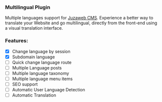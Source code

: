 ### Multilingual Plugin
Multiple languages support for [Juzaweb CMS](https://juzaweb.com/). Experience a better way to translate your Website and go multilingual, directly from the front-end using a visual translation interface.

### Features:
- [x] Change language by session
- [x] Subdomain language
- [ ] Quick change language route
- [ ] Multiple Language posts
- [ ] Multiple language taxonomy
- [ ] Multiple language menu items
- [ ] SEO support
- [ ] Automatic User Language Detection
- [ ] Automatic Translation
